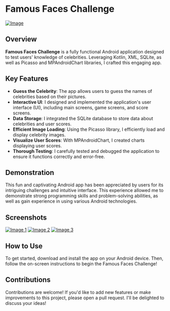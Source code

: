 # Famous Faces Challenge

[![Image](https://i.ibb.co/PWsg5G1/icon-star.png)](https://imgbb.com/)




## Overview

**Famous Faces Challenge** is a fully functional Android application designed to test users' knowledge of celebrities. Leveraging Kotlin, XML, SQLite, as well as Picasso and MPAndroidChart libraries, I crafted this engaging app.

## Key Features

- **Guess the Celebrity**: The app allows users to guess the names of celebrities based on their pictures.
- **Interactive UI**: I designed and implemented the application's user interface (UI), including main screens, game screens, and score screens.
- **Data Storage**: I integrated the SQLite database to store data about celebrities and user scores.
- **Efficient Image Loading**: Using the Picasso library, I efficiently load and display celebrity images.
- **Visualize User Scores**: With MPAndroidChart, I created charts displaying user scores.
- **Thorough Testing**: I carefully tested and debugged the application to ensure it functions correctly and error-free.

## Demonstration

This fun and captivating Android app has been appreciated by users for its intriguing challenges and intuitive interface. This experience allowed me to demonstrate strong programming skills and problem-solving abilities, as well as gain experience in using various Android technologies.

## Screenshots

[![Image 1](https://i.ibb.co/RHNkQ3v/image1.jpg)](https://ibb.co/RHNkQ3v) 
[![Image 2](https://i.ibb.co/hWtxPGJ/image2.jpg)](https://ibb.co/hWtxPGJ) 
[![Image 3](https://i.ibb.co/16Xr7ZT/image3.jpg)](https://ibb.co/16Xr7ZT)







## How to Use

To get started, download and install the app on your Android device. Then, follow the on-screen instructions to begin the Famous Faces Challenge!

## Contributions

Contributions are welcome! If you'd like to add new features or make improvements to this project, please open a pull request. I'll be delighted to discuss your ideas!
